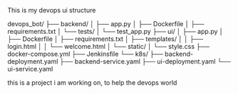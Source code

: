 This is my devops ui structure

devops_bot/
├── backend/
│   ├── app.py
│   ├── Dockerfile
│   ├── requirements.txt
│   └── tests/
│       └── test_app.py
├── ui/
│   ├── app.py
│   ├── Dockerfile
│   ├── requirements.txt
│   ├── templates/
│   │   ├── login.html
│   │   └── welcome.html
│   └── static/
│       └── style.css
├── docker-compose.yml
├── Jenkinsfile
└── k8s/
    ├── backend-deployment.yaml
    ├── backend-service.yaml
    ├── ui-deployment.yaml
    └── ui-service.yaml

this is a project i am working on, to help the devops world
